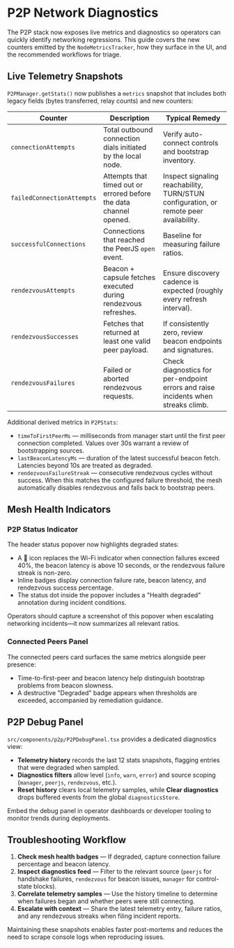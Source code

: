 # P2P Network Diagnostics

The P2P stack now exposes live metrics and diagnostics so operators can quickly identify networking regressions. This guide
covers the new counters emitted by the `NodeMetricsTracker`, how they surface in the UI, and the recommended workflows for triage.

## Live Telemetry Snapshots

`P2PManager.getStats()` now publishes a `metrics` snapshot that includes both legacy fields (bytes transferred, relay counts) and
new counters:

| Counter | Description | Typical Remedy |
|---------|-------------|----------------|
| `connectionAttempts` | Total outbound connection dials initiated by the local node. | Verify auto-connect controls and bootstrap inventory. |
| `failedConnectionAttempts` | Attempts that timed out or errored before the data channel opened. | Inspect signaling reachability, TURN/STUN configuration, or remote peer availability. |
| `successfulConnections` | Connections that reached the PeerJS `open` event. | Baseline for measuring failure ratios. |
| `rendezvousAttempts` | Beacon + capsule fetches executed during rendezvous refreshes. | Ensure discovery cadence is expected (roughly every refresh interval). |
| `rendezvousSuccesses` | Fetches that returned at least one valid peer payload. | If consistently zero, review beacon endpoints and signatures. |
| `rendezvousFailures` | Failed or aborted rendezvous requests. | Check diagnostics for per-endpoint errors and raise incidents when streaks climb. |

Additional derived metrics in `P2PStats`:

- `timeToFirstPeerMs` — milliseconds from manager start until the first peer connection completed. Values over 30s warrant a
  review of bootstrapping sources.
- `lastBeaconLatencyMs` — duration of the latest successful beacon fetch. Latencies beyond 10s are treated as degraded.
- `rendezvousFailureStreak` — consecutive rendezvous cycles without success. When this matches the configured failure threshold,
  the mesh automatically disables rendezvous and falls back to bootstrap peers.

## Mesh Health Indicators

### P2P Status Indicator

The header status popover now highlights degraded states:

- A 🔺 icon replaces the Wi-Fi indicator when connection failures exceed 40%, the beacon latency is above 10 seconds, or the
  rendezvous failure streak is non-zero.
- Inline badges display connection failure rate, beacon latency, and rendezvous success percentage.
- The status dot inside the popover includes a "Health degraded" annotation during incident conditions.

Operators should capture a screenshot of this popover when escalating networking incidents—it now summarizes all relevant ratios.

### Connected Peers Panel

The connected peers card surfaces the same metrics alongside peer presence:

- Time-to-first-peer and beacon latency help distinguish bootstrap problems from beacon slowness.
- A destructive "Degraded" badge appears when thresholds are exceeded, accompanied by remediation guidance.

## P2P Debug Panel

`src/components/p2p/P2PDebugPanel.tsx` provides a dedicated diagnostics view:

- **Telemetry history** records the last 12 stats snapshots, flagging entries that were degraded when sampled.
- **Diagnostics filters** allow level (`info`, `warn`, `error`) and source scoping (`manager`, `peerjs`, `rendezvous`, etc.).
- **Reset history** clears local telemetry samples, while **Clear diagnostics** drops buffered events from the global
  `diagnosticsStore`.

Embed the debug panel in operator dashboards or developer tooling to monitor trends during deployments.

## Troubleshooting Workflow

1. **Check mesh health badges** — If degraded, capture connection failure percentage and beacon latency.
2. **Inspect diagnostics feed** — Filter to the relevant source (`peerjs` for handshake failures, `rendezvous` for beacon issues,
   `manager` for control-state blocks).
3. **Correlate telemetry samples** — Use the history timeline to determine when failures began and whether peers were still
   connecting.
4. **Escalate with context** — Share the latest telemetry entry, failure ratios, and any rendezvous streaks when filing incident
   reports.

Maintaining these snapshots enables faster post-mortems and reduces the need to scrape console logs when reproducing issues.
